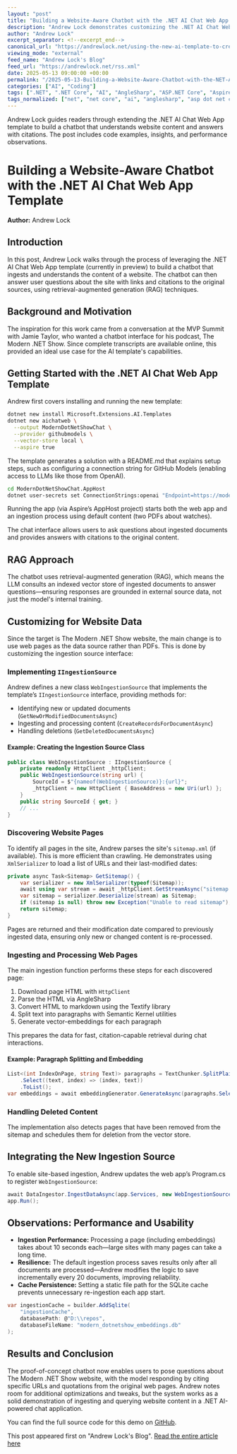```yaml
---
layout: "post"
title: "Building a Website-Aware Chatbot with the .NET AI Chat Web App Template"
description: "Andrew Lock demonstrates customizing the .NET AI Chat Web App template to ingest website content and create a chatbot that can answer questions with citations. The post outlines implementing a new ingestion source, handling website parsing, and optimizing data ingestion for practical chat applications."
author: "Andrew Lock"
excerpt_separator: <!--excerpt_end-->
canonical_url: "https://andrewlock.net/using-the-new-ai-template-to-create-a-chatbot-about-a-website/"
viewing_mode: "external"
feed_name: "Andrew Lock's Blog"
feed_url: "https://andrewlock.net/rss.xml"
date: 2025-05-13 09:00:00 +00:00
permalink: "/2025-05-13-Building-a-Website-Aware-Chatbot-with-the-NET-AI-Chat-Web-App-Template.html"
categories: ["AI", "Coding"]
tags: [".NET", ".NET Core", "AI", "AngleSharp", "ASP.NET Core", "Aspire", "Chatbot", "Cite Answers", "Coding", "IIngestionSource", "LLM", "Microsoft.Extensions.AI.Templates", "OpenAI", "Posts", "Retrieval Augmented Generation", "Semantic Kernel", "Textify", "Vector Embeddings", "Web Scraping"]
tags_normalized: ["net", "net core", "ai", "anglesharp", "asp dot net core", "aspire", "chatbot", "cite answers", "coding", "iingestionsource", "llm", "microsoft dot extensions dot ai dot templates", "openai", "posts", "retrieval augmented generation", "semantic kernel", "textify", "vector embeddings", "web scraping"]
---
```


Andrew Lock guides readers through extending the .NET AI Chat Web App template to build a chatbot that understands website content and answers with citations. The post includes code examples, insights, and performance observations.<!--excerpt_end-->

# Building a Website-Aware Chatbot with the .NET AI Chat Web App Template

**Author:** Andrew Lock

## Introduction

In this post, Andrew Lock walks through the process of leveraging the .NET AI Chat Web App template (currently in preview) to build a chatbot that ingests and understands the content of a website. The chatbot can then answer user questions about the site with links and citations to the original sources, using retrieval-augmented generation (RAG) techniques.

## Background and Motivation

The inspiration for this work came from a conversation at the MVP Summit with Jamie Taylor, who wanted a chatbot interface for his podcast, The Modern .NET Show. Since complete transcripts are available online, this provided an ideal use case for the AI template's capabilities.

## Getting Started with the .NET AI Chat Web App Template

Andrew first covers installing and running the new template:

```bash
dotnet new install Microsoft.Extensions.AI.Templates
dotnet new aichatweb \
  --output ModernDotNetShowChat \
  --provider githubmodels \
  --vector-store local \
  --aspire true
```

The template generates a solution with a README.md that explains setup steps, such as configuring a connection string for GitHub Models (enabling access to LLMs like those from OpenAI).

```bash
cd ModernDotNetShowChat.AppHost
dotnet user-secrets set ConnectionStrings:openai "Endpoint=https://models.inference.ai.azure.com;Key=YOUR-API-KEY"
```

Running the app (via Aspire’s AppHost project) starts both the web app and an ingestion process using default content (two PDFs about watches).

The chat interface allows users to ask questions about ingested documents and provides answers with citations to the original content.

## RAG Approach

The chatbot uses retrieval-augmented generation (RAG), which means the LLM consults an indexed vector store of ingested documents to answer questions—ensuring responses are grounded in external source data, not just the model's internal training.

## Customizing for Website Data

Since the target is The Modern .NET Show website, the main change is to use web pages as the data source rather than PDFs. This is done by customizing the ingestion source interface:

### Implementing `IIngestionSource`

Andrew defines a new class `WebIngestionSource` that implements the template’s `IIngestionSource` interface, providing methods for:

- Identifying new or updated documents (`GetNewOrModifiedDocumentsAsync`)
- Ingesting and processing content (`CreateRecordsForDocumentAsync`)
- Handling deletions (`GetDeletedDocumentsAsync`)

#### Example: Creating the Ingestion Source Class

```csharp
public class WebIngestionSource : IIngestionSource {
    private readonly HttpClient _httpClient;
    public WebIngestionSource(string url) {
        SourceId = $"{nameof(WebIngestionSource)}:{url}";
        _httpClient = new HttpClient { BaseAddress = new Uri(url) };
    }
    public string SourceId { get; }
    // ...
}
```

### Discovering Website Pages

To identify all pages in the site, Andrew parses the site's `sitemap.xml` (if available). This is more efficient than crawling. He demonstrates using `XmlSerializer` to load a list of URLs and their last-modified dates:

```csharp
private async Task<Sitemap> GetSitemap() {
    var serializer = new XmlSerializer(typeof(Sitemap));
    await using var stream = await _httpClient.GetStreamAsync("sitemap.xml");
    var sitemap = serializer.Deserialize(stream) as Sitemap;
    if (sitemap is null) throw new Exception("Unable to read sitemap");
    return sitemap;
}
```

Pages are returned and their modification date compared to previously ingested data, ensuring only new or changed content is re-processed.

### Ingesting and Processing Web Pages

The main ingestion function performs these steps for each discovered page:

1. Download page HTML with `HttpClient`
2. Parse the HTML via AngleSharp
3. Convert HTML to markdown using the Textify library
4. Split text into paragraphs with Semantic Kernel utilities
5. Generate vector-embeddings for each paragraph

This prepares the data for fast, citation-capable retrieval during chat interactions.

#### Example: Paragraph Splitting and Embedding

```csharp
List<(int IndexOnPage, string Text)> paragraphs = TextChunker.SplitPlainTextParagraphs([pageText], maxTokensPerParagraph: 200)
    .Select((text, index) => (index, text))
    .ToList();
var embeddings = await embeddingGenerator.GenerateAsync(paragraphs.Select(c => c.Text));
```

### Handling Deleted Content

The implementation also detects pages that have been removed from the sitemap and schedules them for deletion from the vector store.

## Integrating the New Ingestion Source

To enable site-based ingestion, Andrew updates the web app’s Program.cs to register `WebIngestionSource`:

```csharp
await DataIngestor.IngestDataAsync(app.Services, new WebIngestionSource("https://dotnetcore.show"));
app.Run();
```

## Observations: Performance and Usability

- **Ingestion Performance:** Processing a page (including embeddings) takes about 10 seconds each—large sites with many pages can take a long time.
- **Resilience:** The default ingestion process saves results only after all documents are processed—Andrew modifies the logic to save incrementally every 20 documents, improving reliability.
- **Cache Persistence:** Setting a static file path for the SQLite cache prevents unnecessary re-ingestion each app start.

```csharp
var ingestionCache = builder.AddSqlite(
    "ingestionCache",
    databasePath: @"D:\\repos",
    databaseFileName: "modern_dotnetshow_embeddings.db"
);
```

## Results and Conclusion

The proof-of-concept chatbot now enables users to pose questions about The Modern .NET Show website, with the model responding by citing specific URLs and quotations from the original web pages. Andrew notes room for additional optimizations and tweaks, but the system works as a solid demonstration of ingesting and querying website content in a .NET AI-powered chat application.

You can find the full source code for this demo on [GitHub](https://github.com/andrewlock/ModernDotNetShowChat).

This post appeared first on "Andrew Lock's Blog". [Read the entire article here](https://andrewlock.net/using-the-new-ai-template-to-create-a-chatbot-about-a-website/)
